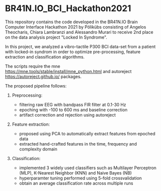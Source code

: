 # BR41N.IO_BCI_Hackathon2021

This repository contains the code developed in the BR41N.IO Brain Computer Interface Hackathon 2021 by Pölikübs consisting of Angelos Theocharis, Chiara Lambranzi and Alessandro Murari to receive 2nd place on the data analysis project "Locked In Syndrome". 

In this project, we analyzed a vibro-tactile P300 BCI data-set from a patient with locked-in syndrom in order to optimize pre-processing, feature extraction and classification algorithms.


The scripts require the mne https://mne.tools/stable/install/mne_python.html and autoreject https://autoreject.github.io/ packages.


The proposed pipeline follows:

1. Preprocessing:
    * filtering raw EEG with bandpass FIR filter at 0.1-30 Hz
    * epoching with -100 to 600 ms and baseline correction
    * artifact correction and rejection using autoreject
    
2. Feature extraction:
    * proposed using PCA to automatically extract features from epoched data 
    * extracted hand-crafted features in the time, frequency and complexity domain
    
3. Classification:
    * implemented 3 widely used classifiers such as Multilayer Perceptron (MLP), K-Nearest Neighbor (KNN) and Naive Bayes (NB)
    * hyperparamter tuning performed using 5-fold crossvalidation
    * obtain an average classification rate across multiple runs
